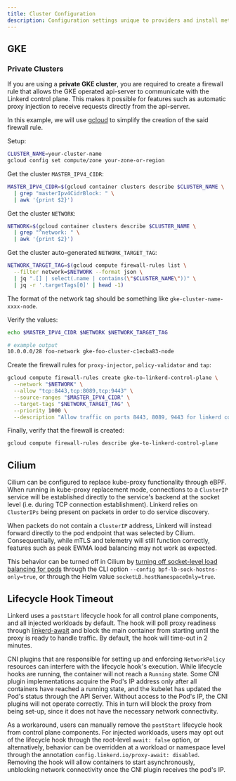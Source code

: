 ```yaml
---
title: Cluster Configuration
description: Configuration settings unique to providers and install methods.
---
```


## GKE

### Private Clusters

If you are using a **private GKE cluster**, you are required to create a
firewall rule that allows the GKE operated api-server to communicate with the
Linkerd control plane. This makes it possible for features such as automatic
proxy injection to receive requests directly from the api-server.

In this example, we will use [gcloud](https://cloud.google.com/sdk/install) to
simplify the creation of the said firewall rule.

Setup:

```bash
CLUSTER_NAME=your-cluster-name
gcloud config set compute/zone your-zone-or-region
```

Get the cluster `MASTER_IPV4_CIDR`:

```bash
MASTER_IPV4_CIDR=$(gcloud container clusters describe $CLUSTER_NAME \
  | grep "masterIpv4CidrBlock: " \
  | awk '{print $2}')
```

Get the cluster `NETWORK`:

```bash
NETWORK=$(gcloud container clusters describe $CLUSTER_NAME \
  | grep "^network: " \
  | awk '{print $2}')
```

Get the cluster auto-generated `NETWORK_TARGET_TAG`:

```bash
NETWORK_TARGET_TAG=$(gcloud compute firewall-rules list \
  --filter network=$NETWORK --format json \
  | jq ".[] | select(.name | contains(\"$CLUSTER_NAME\"))" \
  | jq -r '.targetTags[0]' | head -1)
```

The format of the network tag should be something like `gke-cluster-name-xxxx-node`.

Verify the values:

```bash
echo $MASTER_IPV4_CIDR $NETWORK $NETWORK_TARGET_TAG

# example output
10.0.0.0/28 foo-network gke-foo-cluster-c1ecba83-node
```

Create the firewall rules for `proxy-injector`, `policy-validator` and `tap`:

```bash
gcloud compute firewall-rules create gke-to-linkerd-control-plane \
  --network "$NETWORK" \
  --allow "tcp:8443,tcp:8089,tcp:9443" \
  --source-ranges "$MASTER_IPV4_CIDR" \
  --target-tags "$NETWORK_TARGET_TAG" \
  --priority 1000 \
  --description "Allow traffic on ports 8443, 8089, 9443 for linkerd control-plane components"
```

Finally, verify that the firewall is created:

```bash
gcloud compute firewall-rules describe gke-to-linkerd-control-plane
```

## Cilium

Cilium can be configured to replace kube-proxy functionality through eBPF. When
running in kube-proxy replacement mode, connections to a `ClusterIP` service
will be established directly to the service's backend at the socket level (i.e.
during TCP connection establishment). Linkerd relies on `ClusterIPs` being
present on packets in order to do service discovery.

When packets do not contain a `ClusterIP` address, Linkerd will instead forward
directly to the pod endpoint that was selected by Cilium. Consequentially,
while mTLS and telemetry will still function correctly, features such as peak
EWMA load balancing may not work as expected.

This behavior can be turned off in Cilium by [turning off socket-level load
balancing for
pods](https://docs.cilium.io/en/v1.13/network/istio/#setup-cilium) through the
CLI option `--config bpf-lb-sock-hostns-only=true`, or through the Helm value
`socketLB.hostNamespaceOnly=true`.

## Lifecycle Hook Timeout

Linkerd uses a `postStart` lifecycle hook for all control plane components, and
all injected workloads by default. The hook will poll proxy readiness through
[linkerd-await](https://github.com/linkerd/linkerd-await) and block the main
container from starting until the proxy is ready to handle traffic. By default,
the hook will time-out in 2 minutes.

CNI plugins that are responsible for setting up and enforcing `NetworkPolicy`
resources can interfere with the lifecycle hook's execution. While lifecycle
hooks are running, the container will not reach a `Running` state. Some CNI
plugin implementations acquire the Pod's IP address only after all containers
have reached a running state, and the kubelet has updated the Pod's status
through the API Server. Without access to the Pod's IP, the CNI plugins will
not operate correctly. This in turn will block the proxy from being set-up,
since it does not have the necessary network connectivity.

As a workaround, users can manually remove the `postStart` lifecycle hook from
control plane components. For injected workloads, users may opt out of the
lifecycle hook through the root-level `await: false` option, or alternatively,
behavior can be overridden at a workload or namespace level through the
annotation `config.linkerd.io/proxy-await: disabled`.  Removing the hook will
allow containers to start asynchronously, unblocking network connectivity once
the CNI plugin receives the pod's IP.
